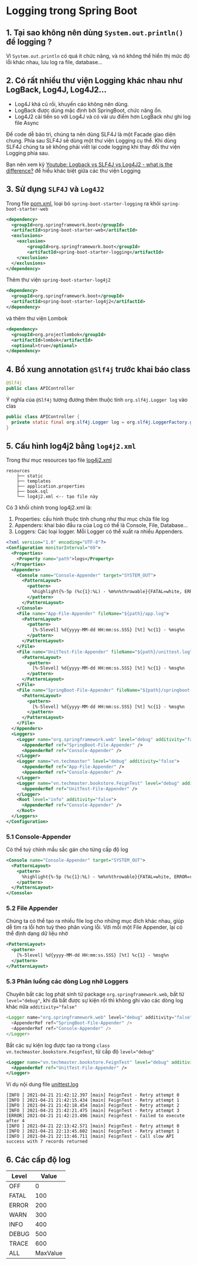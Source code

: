 # Logging trong Spring Boot

## 1. Tại sao không nên dùng ```System.out.println()``` để logging ?

Vì ```System.out.println``` có quá ít chức năng, và nó không thể hiển thị mức độ lỗi khác nhau, lưu log ra file, database...

## 2. Có rất nhiều thư viện Logging khác nhau như LogBack, Log4J, Log4J2...

- Log4J khá cũ rồi, khuyến cáo không nên dùng.
- LogBack được dùng mặc định bởi SpringBoot, chức năng ổn.
- Log4J2 cải tiến so với Log4J và có vài ưu điểm hơn LogBack như ghi log file Async

Để code dễ bảo trì, chúng ta nên dùng SLF4J là một Facade giao diện chung. Phía sau  SLF4J sẽ dùng một thư viện Logging cụ thể. Khi dùng SLF4J chúng ta sẽ không phải viết lại code logging khi thay đổi thư viện Logging phía sau.

Bạn nên xem kỹ [Youtube: Logback vs SLF4J vs Log4J2 - what is the difference?](https://youtu.be/SWHYrCXIL38) để hiểu khác biệt giữa các thư viện Logging

## 3. Sử dụng ```SLF4J``` và ```Log4J2```

Trong file [pom.xml](pom.xml), loại bỏ ```spring-boot-starter-logging``` ra khỏi ```spring-boot-starter-web```

```xml
<dependency>
  <groupId>org.springframework.boot</groupId>
  <artifactId>spring-boot-starter-web</artifactId>
  <exclusions>
    <exclusion>
        <groupId>org.springframework.boot</groupId>
        <artifactId>spring-boot-starter-logging</artifactId>
    </exclusion>
  </exclusions>
</dependency>
```

Thêm thư viện ```spring-boot-starter-log4j2```
```xml
<dependency>
  <groupId>org.springframework.boot</groupId>
  <artifactId>spring-boot-starter-log4j2</artifactId>
</dependency>
```

và thêm thư viện Lombok
```xml
<dependency>
  <groupId>org.projectlombok</groupId>
  <artifactId>lombok</artifactId>
  <optional>true</optional>
</dependency>
```

## 4. Bổ xung annotation ```@Slf4j``` trước khai báo class
```java
@Slf4j
public class APIController
```

Ý nghĩa của ```@Slf4j``` tương đương thêm thuộc tính ```org.slf4j.Logger log``` vào clas
```java
public class APIController {
  private static final org.slf4j.Logger log = org.slf4j.LoggerFactory.getLogger(APIController.class);
}
```

## 5. Cấu hình log4j2 bằng ```log4j2.xml```
Trong thư mục resources tạo file [log4j2.xml](src/main/resources/log4j2.xml)
```
resources
    ├── static
    ├── templates
    ├── application.properties
    ├── book.sql
    └── log4j2.xml <-- tạo file này
```
Có 3 khối chính trong log4j2.xml là:
1. Properties: cấu hình thuộc tính chung như thư mục chứa file log
2. Appenders: khai báo đầu ra của Log có thể là Console, File, Database...
3. Loggers: Các loại logger. Mỗi Logger có thể xuất ra nhiều Appenders.


```xml
<?xml version="1.0" encoding="UTF-8"?>
<Configuration monitorInterval="60">
  <Properties>
    <Property name="path">logs</Property>
  </Properties>
  <Appenders>
    <Console name="Console-Appender" target="SYSTEM_OUT">
      <PatternLayout>
        <pattern>
          %highlight{%-5p (%c{1}:%L) - %m%n%throwable}{FATAL=white, ERROR=red, WARN=yellow, INFO=grey, DEBUG=green, TRACE=Cyan}
        </pattern>
      </PatternLayout>
    </Console>
    <File name="App-File-Appender" fileName="${path}/app.log">
      <PatternLayout>
        <pattern>
          [%-5level] %d{yyyy-MM-dd HH:mm:ss.SSS} [%t] %c{1} - %msg%n
        </pattern>
      </PatternLayout>
    </File>
    <File name="UnitTest-File-Appender" fileName="${path}/unittest.log">
      <PatternLayout>
        <pattern>
          [%-5level] %d{yyyy-MM-dd HH:mm:ss.SSS} [%t] %c{1} - %msg%n
        </pattern>
      </PatternLayout>
    </File>
    <File name="SpringBoot-File-Appender" fileName="${path}/springboot.log">
      <PatternLayout>
        <pattern>
          [%-5level] %d{yyyy-MM-dd HH:mm:ss.SSS} [%t] %c{1} - %msg%n
        </pattern>
      </PatternLayout>
    </File>
  </Appenders>
  <Loggers>
    <Logger name="org.springframework.web" level="debug" additivity="false">
      <AppenderRef ref="SpringBoot-File-Appender" />
      <AppenderRef ref="Console-Appender" />
    </Logger>
    <Logger name="vn.techmaster" level="debug" additivity="false">
      <AppenderRef ref="App-File-Appender" />
      <AppenderRef ref="Console-Appender" />
    </Logger>
    <Logger name="vn.techmaster.bookstore.FeignTest" level="debug" additivity="false">
      <AppenderRef ref="UnitTest-File-Appender" />
    </Logger>
    <Root level="info" additivity="false">
      <AppenderRef ref="Console-Appender" />
    </Root>
  </Loggers>
</Configuration>
```

### 5.1 Console-Appender
Có thể tuỳ chỉnh mầu sắc gán cho từng cấp độ log
```xml
<Console name="Console-Appender" target="SYSTEM_OUT">
  <PatternLayout>
    <pattern>
      %highlight{%-5p (%c{1}:%L) - %m%n%throwable}{FATAL=white, ERROR=red, WARN=yellow, INFO=grey, DEBUG=green, TRACE=Cyan}
    </pattern>
  </PatternLayout>
</Console>
```

### 5.2 File Appender
Chúng ta có thể tạo ra nhiều file log cho những mục đích khác nhau, giúp dễ tìm ra lỗi hơn tuỳ theo phân vùng lỗi. Với mỗi một File Appender, lại có thể định dạng dữ liệu nhờ
```xml
<PatternLayout>
  <pattern>
    [%-5level] %d{yyyy-MM-dd HH:mm:ss.SSS} [%t] %c{1} - %msg%n
  </pattern>
</PatternLayout>
```

### 5.3 Phân luồng các dòng Log nhờ Loggers
Chuyên bắt các log phát sinh từ package  ```org.springframework.web```, bắt từ ```level="debug"```, khi đã bắt được sự kiện rồi thì không ghi vào các dòng log khác nữa ```additivity="false"```
```java
<Logger name="org.springframework.web" level="debug" additivity="false">
  <AppenderRef ref="SpringBoot-File-Appender" />
  <AppenderRef ref="Console-Appender" />
</Logger>
```

Bắt các sự kiện log được tạo ra trong ```class vn.techmaster.bookstore.FeignTest```, từ cấp độ ```level="debug"```
```xml
<Logger name="vn.techmaster.bookstore.FeignTest" level="debug" additivity="false">
  <AppenderRef ref="UnitTest-File-Appender" />
</Logger>
```

Ví dụ nội dung file [unittest.log](logs/unittest.log)
```
[INFO ] 2021-04-21 21:42:12.397 [main] FeignTest - Retry attempt 0
[INFO ] 2021-04-21 21:42:15.434 [main] FeignTest - Retry attempt 1
[INFO ] 2021-04-21 21:42:18.454 [main] FeignTest - Retry attempt 2
[INFO ] 2021-04-21 21:42:21.475 [main] FeignTest - Retry attempt 3
[ERROR] 2021-04-21 21:42:23.496 [main] FeignTest - Failed to execute after 4
[INFO ] 2021-04-21 22:13:42.571 [main] FeignTest - Retry attempt 0
[INFO ] 2021-04-21 22:13:45.602 [main] FeignTest - Retry attempt 1
[INFO ] 2021-04-21 22:13:46.711 [main] FeignTest - Call slow API success with 7 records returned
```

## 6. Các cấp độ log


| Level 	| Value 	|
|-	      |-	      |
| OFF 	  | 0 	    |
| FATAL   | 100     |
| ERROR   | 200     |
| WARN    | 300     |
| INFO    | 400     |
| DEBUG   | 500     |
| TRACE   | 600     |
| ALL     | MaxValue|
